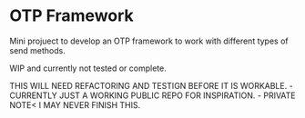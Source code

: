 # OTP Framework

Mini projuect to develop an OTP framework to work with different types of send methods. 

WIP and currently not tested or complete.

THIS WILL NEED REFACTORING AND TESTIGN BEFORE IT IS WORKABLE. - CURRENTLY JUST A WORKING PUBLIC REPO FOR INSPIRATION. - PRIVATE NOTE< I MAY NEVER FINISH THIS.
